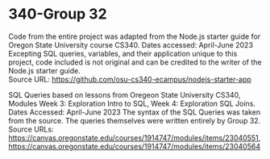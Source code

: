 # 340-Group 32

Code from the entire project was adapted from the Node.js starter guide for  Oregon State University course CS340.
Dates accessed: April-June 2023
Excepting SQL queries, variables, and their application unique to this project, code included is not original and can be credited to the writer of the Node.js starter guide.  
Source URL: https://github.com/osu-cs340-ecampus/nodejs-starter-app


SQL Queries based on lessons from Oregeon State University CS340, Modules Week 3: Exploration Intro to SQL, Week 4:  Exploration SQL Joins.
Dates Accessed: April-June 2023
The syntax of the SQL Queries was taken from the source. The queries themselves were written entirely by Group 32.
Source URLs: https://canvas.oregonstate.edu/courses/1914747/modules/items/23040551, https://canvas.oregonstate.edu/courses/1914747/modules/items/23040564
